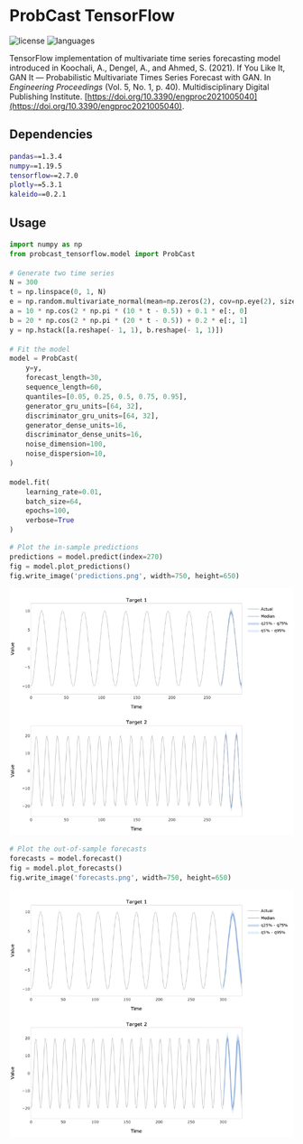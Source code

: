 # ProbCast TensorFlow

![license](https://img.shields.io/github/license/flaviagiammarino/probcast-tensorflow)
![languages](https://img.shields.io/github/languages/top/flaviagiammarino/probcast-tensorflow)

TensorFlow implementation of multivariate time series forecasting model introduced in Koochali, A., Dengel, A.,
and Ahmed, S. (2021). If You Like It, GAN It — Probabilistic Multivariate Times Series Forecast with GAN.
In *Engineering Proceedings* (Vol. 5, No. 1, p. 40). Multidisciplinary Digital Publishing Institute.
[https://doi.org/10.3390/engproc2021005040](https://doi.org/10.3390/engproc2021005040).

## Dependencies
```bash
pandas==1.3.4
numpy==1.19.5
tensorflow==2.7.0
plotly==5.3.1
kaleido==0.2.1
```
## Usage
```python
import numpy as np
from probcast_tensorflow.model import ProbCast

# Generate two time series
N = 300
t = np.linspace(0, 1, N)
e = np.random.multivariate_normal(mean=np.zeros(2), cov=np.eye(2), size=N)
a = 10 * np.cos(2 * np.pi * (10 * t - 0.5)) + 0.1 * e[:, 0]
b = 20 * np.cos(2 * np.pi * (20 * t - 0.5)) + 0.2 * e[:, 1]
y = np.hstack([a.reshape(- 1, 1), b.reshape(- 1, 1)])

# Fit the model
model = ProbCast(
    y=y,
    forecast_length=30,
    sequence_length=60,
    quantiles=[0.05, 0.25, 0.5, 0.75, 0.95],
    generator_gru_units=[64, 32],
    discriminator_gru_units=[64, 32],
    generator_dense_units=16,
    discriminator_dense_units=16,
    noise_dimension=100,
    noise_dispersion=10,
)

model.fit(
    learning_rate=0.01,
    batch_size=64,
    epochs=100,
    verbose=True
)
```
```python
# Plot the in-sample predictions
predictions = model.predict(index=270)
fig = model.plot_predictions()
fig.write_image('predictions.png', width=750, height=650)
```
![predictions](example/predictions.png)
```python
# Plot the out-of-sample forecasts
forecasts = model.forecast()
fig = model.plot_forecasts()
fig.write_image('forecasts.png', width=750, height=650)
```
![forecasts](example/forecasts.png)
